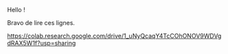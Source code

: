 Hello ! 

Bravo de lire ces lignes. 

https://colab.research.google.com/drive/1_uNyQcaqY4TcCOhONOV9WDVgdRAX5W1f?usp=sharing
